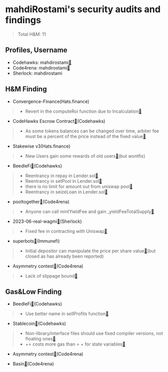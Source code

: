 # mahdiRostami's security audits and findings

> Total H&M: 11

## Profiles, Username
- Codehawks: mahdirostami[:link:](https://www.codehawks.com/profile/clk52jmr9000el008w4z3a043)<br>
- Code4rena: mahdirostami[:link:](https://code4rena.com/@mahdirostami)<br>
- Sherlock:  mahdirostami<be>

## H&M Finding

- Convergence-Finance(Hats.finance)
> - Revert in the computeRoi function due to lncalculation[:link:](https://github.com/hats-finance/Convergence-Finance---IBO-0x0e410e7af8e70fc5bffcdbfbdf1673ee7b3d0777/issues/47)

- CodeHawks Escrow Contract[:link:](https://www.codehawks.com/contests/cljyfxlc40003jq082s0wemya)(Codehawks)
> - As some tokens balances can be changed over time, arbiter fee must be a percent of the price instead of the fixed value[:link:](https://github.com/Cyfrin/2023-07-escrow/issues/145)

- Stakewise v3(Hats.finance)
> - New Users gain some rewards of old users[:link:](https://github.com/hats-finance/StakeWise-0xd91cd6ed6c9a112fdc112b1a3c66e47697f522cd/issues/98)(but wontfix)

- BeedleFi[:link:](https://www.codehawks.com/contests/clkbo1fa20009jr08nyyf9wbx)(Codehawks)
> - Reentrancy in repay in Lender.sol[:link:](https://github.com/Cyfrin/2023-07-beedle/issues/136)
> - Reentrancy in setPool in Lender.sol[:link:](https://github.com/Cyfrin/2023-07-beedle/issues/130)
> - there is no limit for amount out from uniswap pool[:link:](https://github.com/Cyfrin/2023-07-beedle/issues/73)
> - Reentrancy in seizeLoan in Lender.sol[:link:](https://github.com/Cyfrin/2023-07-beedle/issues/137)

- pooltogether[:link:](https://code4rena.com/contests/2023-07-pooltogether)(Code4rena)
> - Anyone can call mintYieldFee and gain _yieldFeeTotalSupply[:link:](https://github.com/0xmahdirostami/audits/blob/main/Code4rena/anyone%20can%20call%20mintYieldFee%20and%20gain%20_yieldFeeTotalSupply.md)

- 2023-06-real-wagmi[:link:](https://app.sherlock.xyz/audits/contests/88)(Sherlock)
> - Fixed fee in contracting with Uniswap[:link:](https://github.com/0xmahdirostami/audits/blob/main/Sherlock/Fixed%20fee%20in%20contracting%20with%20Uniswap.md)

- superbots[:link:](https://immunefi.com/bounty/superbots/)(Immunefi)
> - Initial depositor can manipulate the price per share value[:link:](https://github.com/0xmahdirostami/audits/blob/main/Immunefi/Initial%20depositor%20can%20manipulate%20the%20price%20per%20share%20value.md)(but closed as has already been reported)

- Asymmetry contest[:link:](https://code4rena.com/reports/2023-03-asymmetry)(Code4rena)
> - Lack of slippage bound[:link:](https://github.com/0xmahdirostami/audits/blob/main/Code4rena/Lack%20of%20slippage%20bound.md)

## Gas&Low Finding

- BeedleFi[:link:](https://www.codehawks.com/contests/clkbo1fa20009jr08nyyf9wbx)(Codehawks)
> - Use better name in sellProfits function[:link:](https://github.com/Cyfrin/2023-07-beedle/issues/128)

- Stablecoin[:link:](https://www.codehawks.com/contests/cljx3b9390009liqwuedkn0m0)(Codehawks)
> - Non-library/interface files should use fixed compiler versions, not floating ones[:link:](https://github.com/Cyfrin/2023-07-foundry-defi-stablecoin/issues/117)
> - <x> += <y> costs more gas than <x> = <x> + <y> for state variables[:link:](https://github.com/Cyfrin/2023-07-foundry-defi-stablecoin/issues/119)

- Asymmetry contest[:link:](https://code4rena.com/reports/2023-03-asymmetry)(Code4rena)

- Basin[:link:](https://code4rena.com/contests/2023-07-basin)(Code4rena)



